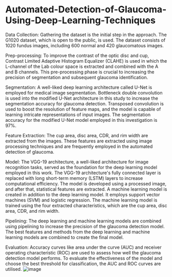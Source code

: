 # Automated-Detection-of-Glaucoma-Using-Deep-Learning-Techniques
Data Collection: Gathering the dataset is the initial step in the approach. The G1020 dataset, which is open to the public, is used. The dataset consists of 1020 fundus images, including 600 normal and 420 glaucomatous images.

Prep-processing: To improve the contrast of the optic disc and cup, Contrast Limited Adaptive Histogram Equalizer (CLAHE) is used in which the L-channel of the Lab colour space is extracted and combined with the A and B channels. This pre-processing phase is crucial to increasing the precision of segmentation and subsequent glaucoma identification.

Segmentation: A well-liked deep learning architecture called U-Net is employed for medical image segmentation. Bottleneck double convolution is used into the modified U-Net architecture in this study to increase the segmentation accuracy for glaucoma detection. Transposed convolution is used to boost the resolution of feature maps, and the model is capable of learning intricate representations of input images. The segmentation accuracy for the modified U-Net model employed in this investigation is 97%.

Feature Extraction: The cup area, disc area, CDR, and rim width are extracted from the images. These features are extracted using image processing techniques and are frequently employed in the automated detection of glaucoma.

Model: The VGG-19 architecture, a well-liked architecture for image recognition tasks, served as the foundation for the deep learning model employed in this work. The VGG-19 architecture's fully connected layer is replaced with long short-term memory (LSTM) layers to increase computational efficiency. The model is developed using a processed image, and after that, statistical features are extracted. A machine learning model is created in addition to the deep learning model. It employs support vector machines (SVM) and logistic regression. The machine learning model is trained using the four extracted characteristics, which are the cup area, disc area, CDR, and rim width.

Pipelining: The deep learning and machine learning models are combined using pipelining to increase the precision of the glaucoma detection model. The best features and methods from the deep learning and machine learning models are combined to create the final model.

Evaluation: Accuracy curves like area under the curve (AUC) and receiver operating characteristic (ROC) are used to assess how well the glaucoma detection model performs. To evaluate the effectiveness of the model and choose the best threshold for classification, the AUC and ROC curves are utilised.
![image](https://github.com/priyak307/Automated-Detection-of-Glaucoma-Using-Deep-Learning-Techniques/assets/104674161/41c9a279-171e-4e3c-85dc-4a0e3c5800db)
